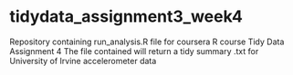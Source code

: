 # tidydata_assignment3_week4
Repository containing run_analysis.R file for coursera R course Tidy Data Assignment 4
The file contained will return a tidy summary .txt for University of Irvine accelerometer data
